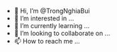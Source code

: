 - 👋 Hi, I’m @TrongNghiaBui
- 👀 I’m interested in ...
- 🌱 I’m currently learning ...
- 💞️ I’m looking to collaborate on ...
- 📫 How to reach me ...


